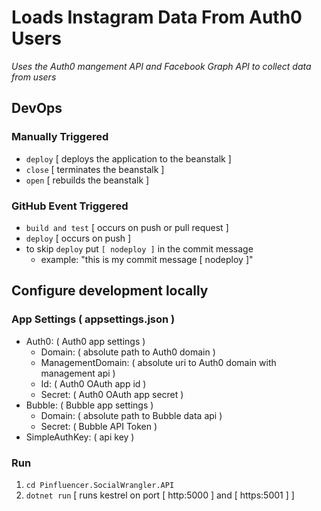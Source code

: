 # Loads Instagram Data From Auth0 Users
_Uses the Auth0 mangement API and Facebook Graph API to collect data from users_
## DevOps
### Manually Triggered
* `deploy` [ deploys the application to the beanstalk ]
* `close` [ terminates the beanstalk ]
* `open` [ rebuilds the beanstalk ]
### GitHub Event Triggered
* `build and test` [ occurs on push or pull request ]
* `deploy` [ occurs on push ]
* to skip `deploy` put `[ nodeploy ]` in the commit message
    * example: "this is my commit message [ nodeploy ]"
## Configure development locally
### App Settings ( appsettings.json )
  * Auth0: ( Auth0 app settings )
    * Domain: ( absolute path to Auth0 domain )
    * ManagementDomain: ( absolute uri to Auth0 domain with management api )
    * Id: ( Auth0 OAuth app id )
    * Secret: ( Auth0 OAuth app secret )
  * Bubble: ( Bubble app settings )
    * Domain: ( absolute path to Bubble data api )
    * Secret: ( Bubble API Token )
   * SimpleAuthKey: ( api key )
### Run
   1. `cd Pinfluencer.SocialWrangler.API`
   2. `dotnet run` [ runs kestrel on port [ http:5000 ] and [ https:5001 ] ]
